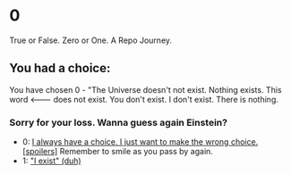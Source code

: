 # 0
True or False. Zero or One. A Repo Journey. 

## You had a choice: 
You have chosen 0 - "The Universe doesn't not exist. Nothing exists. This word <--- does not exist. You don't exist. I don't exist. There is nothing. 

### Sorry for your loss. Wanna guess again Einstein? 
* 0:  [I always have a choice. I just want to make the wrong choice. [spoilers]](https://github.com/GiovanniDeCarlina/0/blob/main/README.md) Remember to smile as you pass by again. 
* 1:  ["I exist" (duh)](https://github.com/GiovanniDeCarlina/1/blob/main/README.md)


